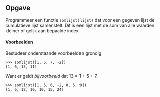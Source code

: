 ## Opgave

Programmeer een functie `somlijst(lijst)` dat voor een gegeven lijst de cumulatieve lijst samenstelt. Dit is een lijst met de som van alle waarden kleiner of gelijk aan bepaalde index.

#### Voorbeelden
Bestudeer onderstaande voorbeelden grondig.

```
>>> somlijst([1, 5, 7, -2])
[1, 6, 13, 11]
```

Want er geldt *bijvoorbeeld* dat 13 = 1 + 5 + 7.

```
>>> somlijst([1, 5, 6, -2, 0, 5, 9])
[1, 6, 12, 10, 10, 15, 24]
```